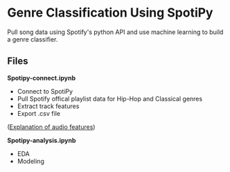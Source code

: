 # Genre Classification Using SpotiPy
Pull song data using Spotify's python API and use machine learning to build a genre classifier.

## Files
**Spotipy-connect.ipynb**
- Connect to SpotiPy
- Pull Spotify offical playlist data for Hip-Hop and Classical genres
- Extract track features
- Export .csv file

 ([Explanation of audio features](https://developer.spotify.com/documentation/web-api/reference/tracks/get-audio-features/))

**Spotipy-analysis.ipynb**
- EDA
- Modeling
